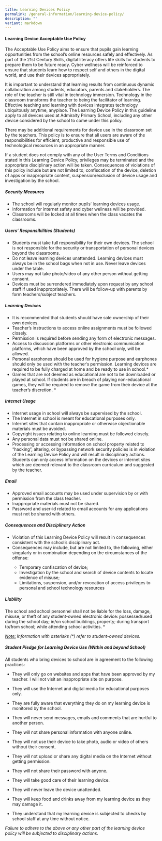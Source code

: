 ```yaml
---
title: Learning Devices Policy
permalink: /general-information/learning-device-policy/
description: ""
variant: markdown
---
```

####  Learning Device Acceptable Use Policy

The Acceptable Use Policy aims to ensure that pupils gain learning opportunities from the school’s online resources safely and effectively.  As part of the 21st Century Skills, digital literacy offers life skills for students to prepare them to be future ready. Cyber wellness will be reinforced to ensure that students learn how to respect self and others in the digital world, and use their devices appropriately.

It is important to understand that learning results from continuous dynamic collaboration among students, educators, parents and stakeholders. The role of the teacher is still vital in technology immersion. Technology in the classroom transforms the teacher to being the facilitator of learning. Effective teaching and learning with devices integrates technology ubiquitously anytime, anyplace. The Learning Device Policy in this guideline apply to all devices used at Admiralty Primary School, including any other device considered by the school to come under this policy. 

There may be additional requirements for device use in the classroom set by the teachers. This policy is to ensure that all users are aware of the responsibilities for efficient, productive and responsible use of technological resources in an appropriate manner. 

If a student does not comply with any of the User Terms and Conditions stated in this Learning Device Policy, privileges may be terminated and the appropriate disciplinary action will be taken. Consequences of violations of this policy include but are not limited to; confiscation of the device, deletion of apps or inappropriate content, suspension/exclusion of device usage and investigation by the school.

##### Security Measures 
* The school will regularly monitor pupils’ learning devices usage. 
* Information for internet safety and cyber wellness will be provided. 
* Classrooms will be locked at all times when the class vacates the classrooms. 


##### Users’ Responsibilities (Students)
* Students must take full responsibility for their own devices. The school is not responsible for the security or transportation of personal devices beyond the classrooms. 
* Do not leave learning devices unattended. Learning devices must always be in the school bags when not in use. Never leave devices under the table.
* Users may not take photo/video of any other person without getting consent.
* Devices must be surrendered immediately upon request by any school staff if used inappropriately. There will be follow-up with parents by form teachers/subject teachers.

##### Learning Devices
* It is recommended that students should have sole ownership of their own devices.
* Teacher’s instructions to access online assignments must be followed closely.
* Permission is required before sending any form of electronic messages.
* Access to discussion platforms or other electronic communication platforms, which have been approved by the school only, will be allowed.
* Personal earphones should be used for hygiene purpose and earphones should only be used with the teacher’s permission.
Learning devices are required to be fully charged at home and be ready to use in school.*
* Games that are not deemed as educational are not to be downloaded or played at school. If students are in breach of playing non-educational games, they will be required to remove the game from their device at the teacher’s discretion. *


##### Internet Usage
* Internet usage in school will always be supervised by the school. 
* The Internet in school is meant for educational purposes only.  
* Internet sites that contain inappropriate or otherwise objectionable materials must be avoided.
* Copyright issues relating to online learning must be followed closely.
* Any personal data must not be shared online.
* Processing or accessing information on school property related to “hacking”, altering, or bypassing network security policies is in violation of the Learning Device Policy and will result in disciplinary actions. Students can only access information on the devices or internet sites which are deemed relevant to the classroom curriculum and suggested by the teacher. 

##### Email
* Approved email accounts may be used under supervision by or with permission from the class teacher.
* Inappropriate materials must not be shared.
* Password and user-id related to email accounts for any applications must not be shared with others.

##### Consequences and Disciplinary Action 
<ul>
<li>Violation of this Learning Device Policy will result in consequences consistent with the school’s disciplinary act.</li> 
<li>Consequences may include, but are not limited to, the following, either singularly or in combination depending on the circumstances of the offense:</li> 
<ul>
<li>Temporary confiscation of device;</li> 
<li>Investigation by the school and search of device contents to locate evidence of misuse; </li>
<li>Limitations, suspension, and/or revocation of access privileges to personal and school technology resources</li>
</ul>
</ul>

##### Liability 
The school and school personnel shall not be liable for the loss, damage, misuse, or theft of any student-owned electronic device: possessed/used during the school day; in/on school buildings, property; during transport to/from school; while attending school activities. *

<i><u>Note:</u> Information with asterisks (*) refer to student-owned devices.</i>

##### Student Pledge for Learning Device Use (Within and beyond School)
All students who bring devices to school are in agreement to the following practices:

* They will only go on websites and apps that have been approved by my teacher. I will not visit an inappropriate site on purpose.

* They will use the Internet and digital media for educational purposes only.

* They are fully aware that everything they do on my learning device is monitored by the school.

* They will never send messages, emails and comments that are hurtful to another person.

* They will not share personal information with anyone online.

* They will not use their device to take photo, audio or video of others without their consent.

* They will not upload or share any digital media on the Internet without getting permission.

* They will not share their password with anyone.

* They will take good care of their learning device.

* They will never leave the device unattended.

* They will keep food and drinks away from my learning device as they may damage it.

* They understand that my learning device is subjected to checks by school staff at any time without notice.

<i>Failure to adhere to the above or any other part of the learning device policy will be subjected to disciplinary actions.</i>
